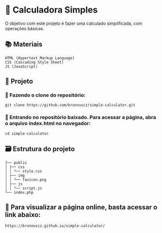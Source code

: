 # 🔢 Calculadora Simples

O objetivo com este projeto é fazer uma calculado simplificada, com operações básicas.

## 📚 Materiais

    HTML (Hypertext Markup Language)
    CSS (Cascading Style Sheet)
    JS (JavaScript)

## 📁 Projeto
### 📍 Fazendo o clone do repositório:

    git clone https://github.com/brunnuscz/simple-calculator.git

### 📍 Entrando no repositório baixado. Para acessar a página, abra o arquivo index.html no navegador:

    cd simple-calculator

## 🗃 Estrutura do projeto

    ├── public
    │ ├── css
    │ │ └── style.css
    │ ├── img
    │ │ └── favicon.png
    │ ├── js
    │ │ └── script.js
    └── index.php
 
## 🔰 Para visualizar a página online, basta acessar o link abaixo:

    https://brunnuscz.github.io/simple-calculator/
    
